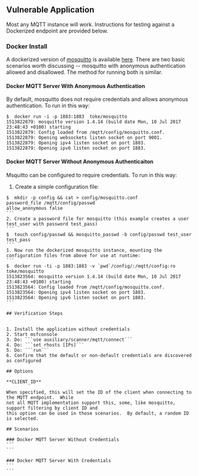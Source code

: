 ## Vulnerable Application

Most any MQTT instance will work.  Instructions for testing against a Dockerized endpoint are provided below.

### Docker Install

A dockerized version of [mosquitto](https://mosquitto.org/) is available
[here](https://github.com/toke/docker-mosquitto).  There are two basic
scenarios worth discussing -- mosquitto with anonymous authentication allowed
and disallowed.  The method for running both is similar.

#### Docker MQTT Server With Anonymous Authentication

By default, mosquitto does not require credentials and allows anonymous authentication.  To run in this way:

```
$  docker run -i -p 1883:1883  toke/mosquitto
1513822879: mosquitto version 1.4.14 (build date Mon, 10 Jul 2017 23:48:43 +0100) starting
1513822879: Config loaded from /mqtt/config/mosquitto.conf.
1513822879: Opening websockets listen socket on port 9001.
1513822879: Opening ipv4 listen socket on port 1883.
1513822879: Opening ipv6 listen socket on port 1883.
```

#### Docker MQTT Server Without Anonymous Authenticaiton

Msquitto can be configured to require credentials.  To run in this way:

  1. Create a simple configuration file:
  ````
  $  mkdir -p config && cat > config/mosquitto.conf
  password_file /mqtt/config/passwd
  allow_anonymous false
  ```
  2. Create a password file for mosquitto (this example creates a user test_user with password test_pass)
  ```
  $  touch config/passwd && mosquitto_passwd -b config/passwd test_user test_pass
  ```
  1. Now run the dockerized mosquitto instance, mounting the configuration files from above for use at runtime:
  ```
  $  docker run -ti -p 1883:1883 -v `pwd`/config/:/mqtt/config:ro  toke/mosquitto
  1513823564: mosquitto version 1.4.14 (build date Mon, 10 Jul 2017 23:48:43 +0100) starting
  1513823564: Config loaded from /mqtt/config/mosquitto.conf.
  1513823564: Opening ipv4 listen socket on port 1883.
  1513823564: Opening ipv6 listen socket on port 1883.
  ```

## Verification Steps


  1. Install the application without credentials
  2. Start msfconsole
  3. Do: ```use auxiliary/scanner/mqtt/connect```
  4. Do: ```set rhosts [IPs]```
  5. Do: ```run```
  6. Confirm that the default or non-default credentials are discovered as configured

## Options

  **CLIENT_ID**

  When specified, this will set the ID of the client when connecting to the MQTT endpoint.  While
  not all MQTT implementation support this, some, like mosquitto, support filtering by client ID and
  this option can be used in those scenarios.  By default, a random ID is selected.

## Scenarios

### Docker MQTT Server Without Credentials
```
```

### Docker MQTT Server With Credentials
```
```
